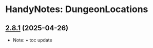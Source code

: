 # HandyNotes: DungeonLocations
## [2.8.1](https://github.com/Ssesmar/HandyNotes_DungeonLocations) (2025-04-26)
- Note: 
• toc update